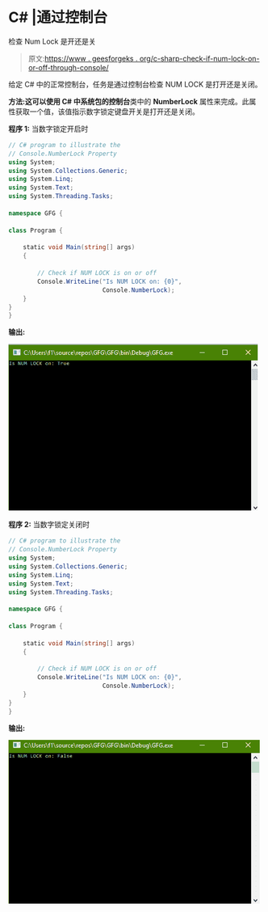 # C# |通过控制台

检查 Num Lock 是开还是关

> 原文:[https://www . geesforgeks . org/c-sharp-check-if-num-lock-on-or-off-through-console/](https://www.geeksforgeeks.org/c-sharp-check-if-num-lock-is-on-or-off-through-console/)

给定 C# 中的正常控制台，任务是通过控制台检查 NUM LOCK 是打开还是关闭。

**方法:**这可以使用 C# 中系统包的**控制台**类中的 **NumberLock** 属性来完成。此属性获取一个值，该值指示数字锁定键盘开关是打开还是关闭。

**程序 1:** 当数字锁定开启时

```cs
// C# program to illustrate the
// Console.NumberLock Property
using System;
using System.Collections.Generic;
using System.Linq;
using System.Text;
using System.Threading.Tasks;

namespace GFG {

class Program {

    static void Main(string[] args)
    {

        // Check if NUM LOCK is on or off
        Console.WriteLine("Is NUM LOCK on: {0}",
                          Console.NumberLock);
    }
}
}
```

**输出:**

![](img/a2ebf189554ad56d949fe00294ac1f8a.png)

**程序 2:** 当数字锁定关闭时

```cs
// C# program to illustrate the
// Console.NumberLock Property
using System;
using System.Collections.Generic;
using System.Linq;
using System.Text;
using System.Threading.Tasks;

namespace GFG {

class Program {

    static void Main(string[] args)
    {

        // Check if NUM LOCK is on or off
        Console.WriteLine("Is NUM LOCK on: {0}",
                          Console.NumberLock);
    }
}
}
```

**输出:**

![](img/463ac476d58787639383adb6602acb45.png)
